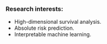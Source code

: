 ### Research interests:

* High-dimensional survival analysis.
* Absolute risk prediction.
* Interpretable machine learning.

